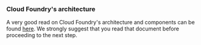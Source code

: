 ### Cloud Foundry's architecture

A very good read on Cloud Foundry's architecture and components can be found <a href="http://docs.cloudfoundry.org/concepts/architecture/" target="_blank">here</a>. We strongly suggest that you read that document before proceeding to the next step.
